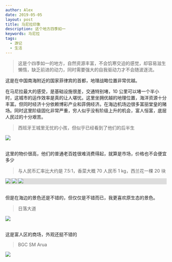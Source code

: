 ```yaml
---
author: Alex
date: 2019-05-05
layout: post
title: 马尼拉印象
description: 这个地方四季如一
keywords: 马尼拉
tags: 
  - 游记
  - 生活
---
```


> 这是个四季如一的地方，自然资源丰富，不会饥寒交迫的感觉，却容易滋生懒惰，缺乏前进的动力，同时需要强大的自我驱动力才不会随波逐流。

这是在中国南海附近的国家菲律宾的首都，地理战略位置非常优越。

在马尼拉最大的感受，是基础设施很差，交通特别堵，10 公里可以堵一个半小时，这城市的运作效率是真的让人堪忧。这里坐拥优越的地理位置，海洋资源十分丰富。但同时经济十分依赖博彩产业和菲佣经济。在海边机场边很多富丽堂皇的赌场。同时这里阶级固化非常严重，穷人似乎没有阶级上升的机会，富人恒富，底层人民过的十分艰苦。

<escape>
  <blockquote>西班牙王城里无忧的小孩，但似乎已经看到了他们的后半生</blockquote>
  <div class="photoset-grid" data-layout="1">
    <img src="/assets/images/trip/manila/8.jpg">
  </div>
  <br />
</escape>

这里的物价很高，他们的普通老百姓很难消费得起，就算是市场，价格也不会便宜多少

<escape>
  <blockquote>与人民币汇率比大约是 7.5:1，香菜大概 70 人民币 1 kg，西兰花一棵 20 块</blockquote>
  <div class="photoset-grid" data-layout="3" style="background-color: #DDD">
    <img src="/assets/images/trip/manila/9.jpg">
    <img src="/assets/images/trip/manila/10.jpg">
    <img src="/assets/images/trip/manila/11.jpg">
  </div>
  <br />
</escape>

但是在海边的景色还是不错的，但仅仅是不错而已，我更喜欢原生态的景色。

<escape>
  <blockquote>日落大道</blockquote>
  <div class="photoset-grid" data-layout="1">
    <img src="/assets/images/trip/manila/1.jpg">
  </div>
  <br />
</escape>

这是富人区的商场，外观还挺不错的

<escape>
  <blockquote>BGC SM Arua</blockquote>
  <div class="photoset-grid" data-layout="1">
    <img src="/assets/images/trip/manila/3.jpg">
  </div>
  <br />
</escape>
